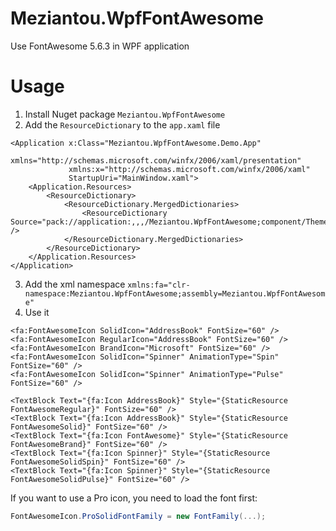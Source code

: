 Meziantou.WpfFontAwesome
=======

Use FontAwesome 5.6.3 in WPF application

# Usage

1. Install Nuget package `Meziantou.WpfFontAwesome`
2. Add the `ResourceDictionary` to the `app.xaml` file

````xaml
<Application x:Class="Meziantou.WpfFontAwesome.Demo.App"
             xmlns="http://schemas.microsoft.com/winfx/2006/xaml/presentation"
             xmlns:x="http://schemas.microsoft.com/winfx/2006/xaml"
             StartupUri="MainWindow.xaml">
    <Application.Resources>
        <ResourceDictionary>
            <ResourceDictionary.MergedDictionaries>
                <ResourceDictionary Source="pack://application:,,,/Meziantou.WpfFontAwesome;component/Themes/Generic.xaml" />
            </ResourceDictionary.MergedDictionaries>
        </ResourceDictionary>
    </Application.Resources>
</Application>
````

3. Add the xml namespace `xmlns:fa="clr-namespace:Meziantou.WpfFontAwesome;assembly=Meziantou.WpfFontAwesome"`
4. Use it

````xaml
<fa:FontAwesomeIcon SolidIcon="AddressBook" FontSize="60" />
<fa:FontAwesomeIcon RegularIcon="AddressBook" FontSize="60" />
<fa:FontAwesomeIcon BrandIcon="Microsoft" FontSize="60" />
<fa:FontAwesomeIcon SolidIcon="Spinner" AnimationType="Spin" FontSize="60" />
<fa:FontAwesomeIcon SolidIcon="Spinner" AnimationType="Pulse" FontSize="60" />

<TextBlock Text="{fa:Icon AddressBook}" Style="{StaticResource FontAwesomeRegular}" FontSize="60" />
<TextBlock Text="{fa:Icon AddressBook}" Style="{StaticResource FontAwesomeSolid}" FontSize="60" />
<TextBlock Text="{fa:Icon FontAwesome}" Style="{StaticResource FontAwesomeBrand}" FontSize="60" />
<TextBlock Text="{fa:Icon Spinner}" Style="{StaticResource FontAwesomeSolidSpin}" FontSize="60" />
<TextBlock Text="{fa:Icon Spinner}" Style="{StaticResource FontAwesomeSolidPulse}" FontSize="60" />
````

If you want to use a Pro icon, you need to load the font first:

```csharp
FontAwesomeIcon.ProSolidFontFamily = new FontFamily(...);
```

